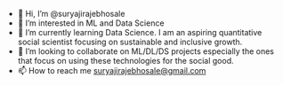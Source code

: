 - 👋 Hi, I’m @suryajirajebhosale
- 👀 I’m interested in ML and Data Science 
- 🌱 I’m currently learning Data Science. I am an aspiring quantitative social scientist focusing on sustainable and inclusive growth.
- 💞️ I’m looking to collaborate on ML/DL/DS projects especially the ones that focus on using these technologies for the social good.
- 📫 How to reach me suryajirajebhosale@gmail.com

<!---
suryajirajebhosale/suryajirajebhosale is a ✨ special ✨ repository because its `README.md` (this file) appears on your GitHub profile.
You can click the Preview link to take a look at your changes.
--->
